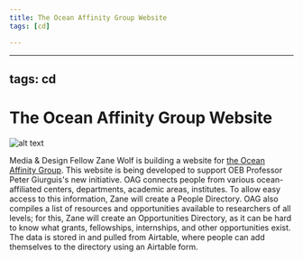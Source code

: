 ```yaml
---
title: The Ocean Affinity Group Website
tags: [cd]

---
```


---
tags: cd
---

# The Ocean Affinity Group Website

![alt text](https://files.slack.com/files-pri/T0HTW3H0V-F032FH1HL72/image.png?pub_secret=87303cbb3b)

Media & Design Fellow Zane Wolf is building a website for [the Ocean Affinity Group](https://trusting-colden-da693e.netlify.app/). This website is being developed to support OEB Professor Peter Giurguis's new initiative. OAG connects people from various ocean-affiliated centers, departments, academic areas, institutes. To allow easy access to this information, Zane will create a People Directory. OAG also compiles a list of resources and opportunities available to researchers of all levels; for this, Zane will create an Opportunities Directory, as it can be hard to know what grants, fellowships, internships, and other opportunities exist. The data is stored in and pulled from Airtable, where people can add themselves to the directory using an Airtable form. 
